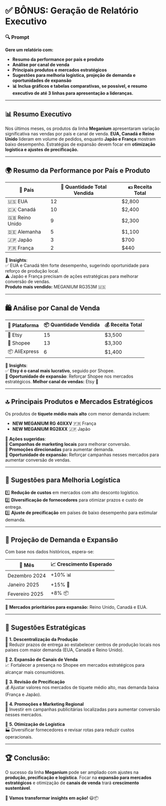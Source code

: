 # ✅ BÔNUS: Geração de Relatório Executivo

### 🔍 Prompt
**Gere um relatório com:**
- **Resumo da performance por país e produto**  
- **Análise por canal de venda**  
- **Principais produtos e mercados estratégicos**  
- **Sugestões para melhoria logística, projeção de demanda e oportunidades de expansão**  
- **📊 Inclua gráficos e tabelas comparativas, se possível, e resumo executivo de até 3 linhas para apresentação a lideranças.**

---

## 📊 Resumo Executivo  
Nos últimos meses, os produtos da linha **Meganium** apresentaram variação significativa nas vendas por país e canal de venda. **EUA, Canadá e Reino Unido** lideram em volume de pedidos, enquanto **Japão e França** mostram baixo desempenho. Estratégias de expansão devem focar em **otimização logística e ajustes de precificação.**  

---

## 🌍 Resumo da Performance por País e Produto  

| 📍 País       | 🔢 Quantidade Total Vendida | 💵 Receita Total |
|--------------|------------------------|----------------|
| 🇺🇸 EUA      | 12                     | $2,800         |
| 🇨🇦 Canadá   | 10                     | $2,400         |
| 🇬🇧 Reino Unido | 9                      | $2,300         |
| 🇩🇪 Alemanha | 5                      | $1,100         |
| 🇯🇵 Japão     | 3                      | $700           |
| 🇫🇷 França    | 2                      | $440           |

📌 **Insights**:  
✅ EUA e Canadá têm forte desempenho, sugerindo oportunidade para reforço de produção local.  
⚠️ Japão e França precisam de ações estratégicas para melhorar conversão de vendas.  
**Produto mais vendido:** MEGANIUM RG353M 🇺🇸  

---

## 🛍️ Análise por Canal de Venda  

| 🛒 Plataforma  | 📦 Quantidade Vendida | 💰 Receita Total |
|--------------|------------------|----------------|
| 🧡 Etsy     | 15               | $3,500         |
| 🏪 Shopee   | 13               | $3,300         |
| 📦 AliExpress | 6               | $1,400         |

📌 **Insights**:  
✅ **Etsy é o canal mais lucrativo**, seguido por Shopee.  
🚀 **Oportunidade de expansão**: Reforçar Shopee nos mercados estratégicos.
**Melhor canal de vendas:** Etsy 🧡  

---

## 🔝 Principais Produtos e Mercados Estratégicos  

Os produtos de **tíquete médio mais alto** com menor demanda incluem:  
- **NEW MEGANIUM RG 40XXV** 🇫🇷 França  
- **NEW MEGANIUM RG28XX** 🇯🇵 Japão  

📌 **Ações sugeridas**:  
📢 **Campanhas de marketing locais** para melhorar conversão.  
🎁 **Promoções direcionadas** para aumentar demanda.  
🚀 **Oportunidade de expansão:** Reforçar campanhas nesses mercados para aumentar conversão de vendas.  

---

## 🚚 Sugestões para Melhoria Logística  

1️⃣ **Redução de custos** em mercados com alto desconto logístico.  
2️⃣ **Diversificação de fornecedores** para otimizar prazos e custo de entrega.  
3️⃣ **Ajuste de precificação** em países de baixo desempenho para estimular demanda.  

---

## 🔮 Projeção de Demanda e Expansão  

Com base nos dados históricos, espera-se:  

| 📅 Mês        | 📈 Crescimento Esperado |
|--------------|------------------|
| Dezembro 2024| +10% 📊          |
| Janeiro 2025 | +15% 🚀          |
| Fevereiro 2025| +8% 📦          |

📌 **Mercados prioritários para expansão:** Reino Unido, Canadá e EUA.

---

## 🎯 **Sugestões Estratégicas**  

📌 **1. Descentralização da Produção**  
🚚 Reduzir prazos de entrega ao estabelecer centros de produção locais nos países com maior demanda (EUA, Canadá e Reino Unido).  

📌 **2. Expansão de Canais de Venda**  
📈 Fortalecer a presença no Shopee em mercados estratégicos para alcançar mais consumidores.  

📌 **3. Revisão de Precificação**  
💰 Ajustar valores nos mercados de tíquete médio alto, mas demanda baixa (França e Japão).  

📌 **4. Promoções e Marketing Regional**  
📢 Investir em campanhas publicitárias localizadas para aumentar conversão nesses mercados.  

📌 **5. Otimização de Logística**  
🏭 Diversificar fornecedores e revisar rotas para reduzir custos operacionais.  

---

## 🏆 Conclusão:  
O sucesso da linha **Meganium** pode ser ampliado com ajustes na **produção, precificação e logística**. Focar na **expansão para mercados estratégicos** e otimização de **canais de venda** trará **crescimento sustentável**.  

🚀 **Vamos transformar insights em ação!** 😃📦  
